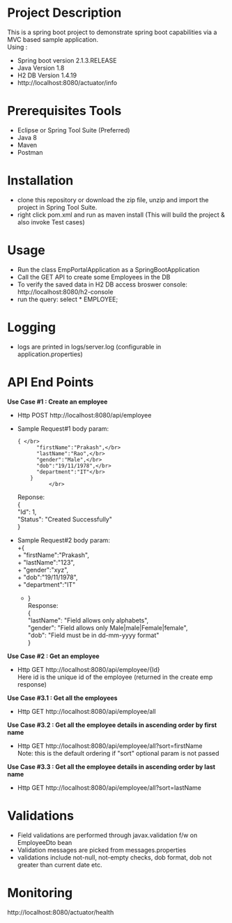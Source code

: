 # Project Description
This is a spring boot project to demonstrate spring boot capabilities via a MVC based sample application.</br>
Using : </br>
- Spring boot version 2.1.3.RELEASE
- Java Version 1.8
- H2 DB Version 1.4.19
- http://localhost:8080/actuator/info

# Prerequisites Tools
 - Eclipse or Spring Tool Suite (Preferred)
 - Java 8
 - Maven
 - Postman

# Installation
  - clone this repository or download the zip file, unzip and import the project in Spring Tool Suite.
  - right click pom.xml and run as maven install  (This will build the project & also invoke Test cases)

# Usage
- Run the class EmpPortalApplication as a SpringBootApplication
- Call the GET API to create some Employees in the DB
- To verify the saved data in H2 DB access broswer console: http://localhost:8080/h2-console
- run the query:  select  * EMPLOYEE;

# Logging
- logs are printed in logs/server.log  (configurable in application.properties)

# API End Points
**Use Case #1 : Create an employee**
- Http POST  http://localhost:8080/api/employee </br>
- Sample Request#1 body param: </br>

      {	</br>
	        "firstName":"Prakash",</br>
	        "lastName":"Rao",</br>
	        "gender":"Male",</br>
	        "dob":"19/11/1978",</br>
	        "department":"IT"</br>
	      } 
				</br>
	
	Reponse: </br>
	{ </br>
           "Id": 1,</br>
           "Status": "Created Successfully"</br>
        }</br>
	
- Sample Request#2 body param: </br>
        +{	</br>
	       + "firstName":"Prakash",</br>
	       + "lastName":"123",</br>
	       +  "gender":"xyz",</br>
	       + "dob":"19/11/1978",</br>
	       +  "department":"IT"</br>
	+  } </br>
	Response: </br>
	{</br>
    		"lastName": "Field allows only alphabets",</br>
    		"gender": "Field allows only Male|male|Female|female",</br>
    		"dob": "Field must be in dd-mm-yyyy format"</br>
	}</br>
	
			
**Use Case #2 : Get an employee**
- Http GET  http://localhost:8080/api/employee/{Id} </br>
Here id is the unique id of the employee (returned in the create emp response) </br>

**Use Case #3.1 : Get all the employees**
- Http GET  http://localhost:8080/api/employee/all </br>

**Use Case #3.2 : Get all the employee details in ascending order by first name**
- Http GET  http://localhost:8080/api/employee/all?sort=firstName </br>
Note: this is the default ordering if "sort" optional param is not passed

**Use Case #3.3 : Get all the employee details in ascending order by last name**
- Http GET  http://localhost:8080/api/employee/all?sort=lastName </br>
    
# Validations
- Field validations are performed through javax.validation f/w on EmployeeDto bean
- Validation messages are picked from messages.properties
- validations include not-null, not-empty checks, dob format, dob not greater than current date etc.

# Monitoring
http://localhost:8080/actuator/health




